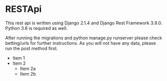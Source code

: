 # RESTApi
This rest api is written using Django 2.1.4 and Django Rest Framework 3.9.0. Python 3.6 is required as well. 


After running the migrations and python manage.py runserver please check betting/urls for further instructions. 
As you will not have any data, please run the post method first. 

* Item 1
* Item 2
  * Item 2a
  * Item 2b
